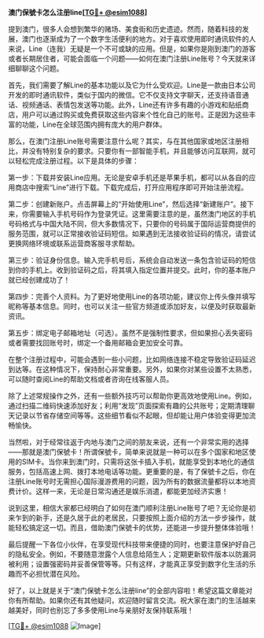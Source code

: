 **澳门保號卡怎么注册line[[TG💪+ @esim1088](https://t.me/s/esim1088)]**

提到澳门，很多人会想到繁华的赌场、美食街和历史遗迹。然而，随着科技的发展，澳门也逐渐成为了一个数字生活便利的地方。对于喜欢使用即时通讯软件的人来说，Line（连我）无疑是一个不可或缺的应用。但是，如果你是刚到澳门的游客或者长期居住者，可能会面临一个问题——如何在澳门注册Line账号？今天就来详细聊聊这个问题。

首先，我们需要了解Line的基本功能以及它为什么受欢迎。Line是一款由日本公司开发的即时通讯软件，类似于国内的微信。它不仅支持文字聊天，还支持语音通话、视频通话、表情包发送等功能。此外，Line还有许多有趣的小游戏和贴纸商店，用户可以通过购买或免费获取这些内容来个性化自己的账号。正是因为这些丰富的功能，Line在全球范围内拥有庞大的用户群体。

那么，在澳门注册Line账号需要注意什么呢？其实，与在其他国家或地区注册相比，并没有特别复杂的要求。只要你有一部智能手机，并且能够访问互联网，就可以轻松完成注册过程。以下是具体的步骤：

第一步：下载并安装Line应用。无论是安卓手机还是苹果手机，都可以从各自的应用商店中搜索“Line”进行下载。下载完成后，打开应用程序即可开始注册流程。

第二步：创建新账户。点击屏幕上的“开始使用Line”，然后选择“新建账户”。接下来，你需要输入手机号码作为登录凭证。这里需要注意的是，虽然澳门地区的手机号码格式与中国大陆不同，但大多数情况下，只要你的号码属于国际运营商提供的服务范围，就可以正常接收验证码短信。如果遇到无法接收验证码的情况，请尝试更换网络环境或联系运营商客服寻求帮助。

第三步：验证身份信息。输入完手机号后，系统会自动发送一条包含验证码的短信到你的手机上。收到验证码之后，将其填入指定位置并提交。此时，你的基本账户就已经创建成功了！

第四步：完善个人资料。为了更好地使用Line的各项功能，建议你上传头像并填写昵称等基本信息。同时，也可以关注一些官方频道或添加好友，以便及时获取最新资讯。

第五步：绑定电子邮箱地址（可选）。虽然不是强制性要求，但如果担心丢失密码或者需要找回账号时，绑定一个备用邮箱会更加安全可靠。

在整个注册过程中，可能会遇到一些小问题，比如网络连接不稳定导致验证码延迟到达等。在这种情况下，保持耐心非常重要。另外，如果你对某些设置不太熟悉，可以随时查阅Line的帮助文档或者咨询在线客服人员。

除了上述常规操作之外，还有一些额外技巧可以帮助你更高效地使用Line。例如，通过扫描二维码快速添加好友；利用“发现”页面探索有趣的公共账号；定期清理聊天记录以节省存储空间等等。这些细节看似不起眼，但却能让用户体验变得更加流畅愉快。

当然啦，对于经常往返于内地与澳门之间的朋友来说，还有一个非常实用的选择——那就是澳门保號卡！所谓保號卡，简单来说就是一种可以在多个国家和地区使用的SIM卡。当你来到澳门时，只需将这张卡插入手机，就能享受到本地化的通信服务，包括高速上网、拨打本地电话等功能。更重要的是，有了保號卡之后，你在注册Line账号时无需担心国际漫游费用的问题，因为所有的数据流量都将以本地资费计价。这样一来，无论是日常沟通还是娱乐消遣，都能更加经济实惠！

说到这里，相信大家都已经明白了如何在澳门顺利注册Line账号了吧？无论你是初来乍到的新手，还是久居于此的老居民，只要按照上面介绍的方法一步步操作，就能轻松搞定这一切。而且，借助澳门保號卡的优势，还能进一步提升整体体验哦！

最后提醒一下各位小伙伴，在享受现代科技带来便捷的同时，也要注意保护好自己的隐私安全。例如，不要随意泄露个人信息给陌生人；定期更新软件版本以防漏洞被利用；设置强密码并妥善保管等等。只有这样，才能真正享受到数字化生活的乐趣而不必担忧潜在风险。

好了，以上就是关于“澳门保號卡怎么注册line”的全部内容啦！希望这篇文章能对你有所帮助。如果你还有其他疑问，欢迎随时留言交流。祝大家在澳门的生活越来越美好，同时也别忘了多多使用Line与亲朋好友保持联系哦！

[[TG💪+ @esim1088](https://t.me/s/esim1088) ![Image](https://i.postimg.cc/4NQfJmqS/Snipaste-2025-05-13-00-14-12.png)]